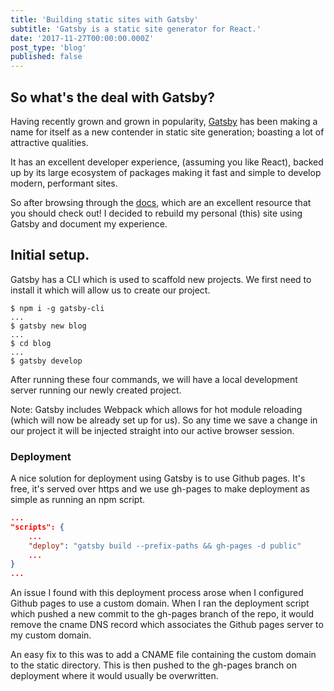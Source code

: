 ```yaml
---
title: 'Building static sites with Gatsby'
subtitle: 'Gatsby is a static site generator for React.'
date: '2017-11-27T00:00:00.000Z'
post_type: 'blog'
published: false
---
```


## So what's the deal with Gatsby?
Having recently grown and grown in popularity, [Gatsby](https://github.com/gatsbyjs/gatsby) has been making a name for itself as a new contender in static site generation; boasting a lot of attractive qualities.

It has an excellent developer experience, (assuming you like React), backed up by its large ecosystem of packages making it fast and simple to develop modern, performant sites.

So after browsing through the [docs](https://www.gatsbyjs.org/docs/), which are an excellent resource that you should check out! I decided to rebuild my personal (this) site using Gatsby and document my experience.

## Initial setup.
Gatsby has a CLI which is used to scaffold new projects. We first need to install it which will allow us to create our project.

```
$ npm i -g gatsby-cli
...
$ gatsby new blog
...
$ cd blog
...
$ gatsby develop
```

After running these four commands, we will have a local development server running our newly created project.

Note: Gatsby includes Webpack which allows for hot module reloading (which will now be already set up for us). So any time we save a change in our project it will be injected straight into our active browser session.

### Deployment

A nice solution for deployment using Gatsby is to use Github pages. It's free, it's served over https and we use gh-pages to make deployment as simple as running an npm script.

```JSON
...
"scripts": {
    ...
    "deploy": "gatsby build --prefix-paths && gh-pages -d public"
    ...
}
...
```

An issue I found with this deployment process arose when I configured Github pages to use a custom domain. When I ran the deployment script which pushed a new commit to the gh-pages branch of the repo, it would remove the cname DNS record which associates the Github pages server to my custom domain.

An easy fix to this was to add a CNAME file containing the custom domain to the static directory. This is then pushed to the gh-pages branch on deployment where it would usually be overwritten.
